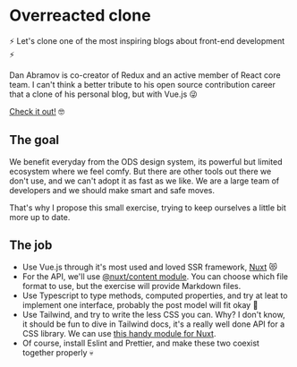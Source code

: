 # Overreacted clone
⚡️ Let's clone one of the most inspiring blogs about front-end development ⚡️

Dan Abramov is co-creator of Redux and an active member of React core team. I can't think a better tribute to his open source contribution career that a clone of his personal blog, but with Vue.js 😜

[Check it out!](https://overreacted.io/) 🤓


## The goal

We benefit everyday from the ODS design system, its powerful but limited ecosystem where we feel comfy. But there are other tools out there we don't use, and we can't adopt it as fast as we like. We are a large team of developers and we should make smart and safe moves.

That's why I propose this small exercise, trying to keep ourselves a little bit more up to date.


## The job

* Use Vue.js through it's most used and loved SSR framework, [Nuxt](https://nuxtjs.org/docs/2.x/get-started/installation) 😻
* For the API, we'll use [@nuxt/content module](https://content.nuxtjs.org/). You can choose which file format to use, but the exercise will provide Markdown files.
* Use Typescript to type methods, computed properties, and try at leat to implement one interface, probably the post model will fit okay 👀
* Use Tailwind, and try to write the less CSS you can. Why? I don't know, it should be fun to dive in Tailwind docs, it's a really well done API for a CSS library. We can use [this handy module for Nuxt](https://tailwindcss.nuxtjs.org/).
* Of course, install Eslint and Prettier, and make these two coexist together properly 💀


